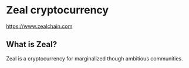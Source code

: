 Zeal cryptocurrency
================================

https://www.zealchain.com

What is Zeal?
----------------

Zeal is a cryptocurrency for marginalized though ambitious communities.
